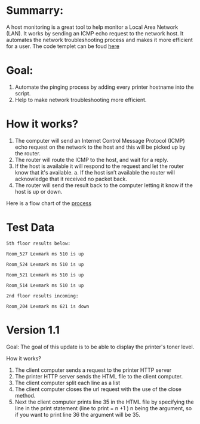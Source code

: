
Summarry: 
===========
A host monitoring is a great tool to help monitor a Local Area Network (LAN). It works by sending an ICMP echo request to the network host. 
It automates the network troubleshooting process and makes it more efficient for a user. The code templet can be foud [here](https://github.com/Fran0616/LAN-monitoring/blob/master/.github/workflows/host_availability.py)

Goal:
==========
1. Automate the pinging process by adding every printer hostname into the script. 
2. Help to make network troubleshooting more efficient. 

How it works?
==================
1. The computer will send an Internet Control Message Protocol (ICMP) echo request on the network to the host and 
this will be picked up by the router.
2. The router will route the ICMP to the host, and wait for a reply.
3. If the host is available it will respond to the request and let the router know that it's available.
    a. If the host isn’t available the router will acknowledge that it received no packet back.
4. The router will send the result back to the computer letting it know if the host is up or down.

Here is a flow chart of the [process](https://github.com/Fran0616/LAN-monitoring/blob/master/Host%20monitoring%20tool%20flowchart%20copy.pdf)

 Test Data
 = 
 ```
5th floor results below:

Room_527 Lexmark ms 510 is up

Room_524 Lexmark ms 510 is up

Room_521 Lexmark ms 510 is up

Room_514 Lexmark ms 510 is up

2nd floor results incoming:

Room_204 Lexmark ms 621 is down 
 ```

Version 1.1
==================

Goal: The goal of this update is to be able to display the printer's toner level. 

How it works?
1. The client computer sends a request to the printer HTTP server
2. The printer HTTP server sends the HTML file to the client computer.
3. The client computer split each line as a list 
4. The client computer closes the url request with the use of the close method. 
5. Next the client computer prints line 35 in the HTML file by specifying the line in the print statement 
(line to print = n +1 ) n being the argument, so if you want to print line 36 the argument will be 35.


